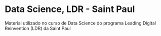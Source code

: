# Data Science, LDR - Saint Paul

Material utilizado no curso de Data Science do programa Leading Digital Reinvention (LDR) da Saint Paul
